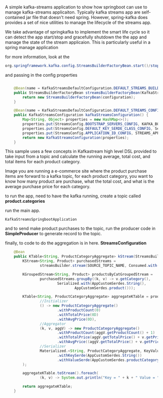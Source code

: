 A simple kafka-streams application to show how springboot can use to manage kafka-streams applicaiton. Typically kafka streams app are self-contained jar file that doesn't need spring. However, spring-kafka does provides a set of nice utilities to manage the lifecycle of the streams app. 

We take advantage of springkafka to implement the smart life cycle so it can detect the app start/stop and gracefully shutdown the the app and manage the state of the stream applicaion. This is particularly useful in a spring manage application

for more information, look at the 
```java
org.springframework.kafka.config.StreamsBuilderFactoryBean.start()/stop()
```
and passing in the config properties 

```java

	@Bean(name = KafkaStreamsDefaultConfiguration.DEFAULT_STREAMS_BUILDER_BEAN_NAME)
	public StreamsBuilderFactoryBean streamsBuilderFactoryBean(KafkaStreamsConfiguration configuration) {
		return new StreamsBuilderFactoryBean(configuration);
	}

	@Bean(name = KafkaStreamsDefaultConfiguration.DEFAULT_STREAMS_CONFIG_BEAN_NAME)
	public KafkaStreamsConfiguration kafkaStreamsConfiguration() {
		Map<String, Object> properties = new HashMap<>();
		properties.put(StreamsConfig.BOOTSTRAP_SERVERS_CONFIG, KAFKA_BOOTSTRAP_SERVERS);
		properties.put(StreamsConfig.DEFAULT_KEY_SERDE_CLASS_CONFIG, Serdes.StringSerde.class);
		properties.put(StreamsConfig.APPLICATION_ID_CONFIG, STREAMS_APP_NAME);
		return new KafkaStreamsConfiguration(properties);
	}

```


This sample uses a few concepts in Kafkastream high level DSL provided to take input from a topic and calculate the running average, total cost, and total items for each product category.

Image you are running a e-commerce site where the product purchase items are forward to a kafka topic, for each product category, you want to know how many product are purchase, what the total cost, and what is the average purchase price for each category.



to run the app, need to have the kafka running, create a topic called **product.categories**

run the main app.

```KafkaStreamsSpringbootApplication```

and to send make product purchases to the topic, run the producer code in **SimpleProducer** to generate record to the topic.


finally, to code to do the aggregation is in here. **StreamsConfiguration** 

```java
	@Bean
	public KTable<String, ProductCategoryAggregate> kStream(StreamsBuilder streamsBuilder) {
		KStream<String, Product> purchasedStreams =
				streamsBuilder.stream(SOURCE_TOPIC_NAME, Consumed.with(AppCustomSerdes.String(), AppCustomSerdes.product()));

		KGroupedStream<String, Product> productsByCatGroupedStream =
				purchasedStreams.groupBy((k, v) -> v.getCategory(),
						Serialized.with(AppCustomSerdes.String(),
								AppCustomSerdes.product()));

		KTable<String, ProductCategoryAggregate> aggregateKTable = productsByCatGroupedStream.aggregate(
				//Initializer
				() -> new ProductCategoryAggregate()
						.withProductCount(0)
						.withTotalPrice(0D)
						.withAvgPrice(0D),
				//Aggregator
				(k, v, aggV) -> new ProductCategoryAggregate()
						.withProductCount(aggV.getProductCount() + 1)
						.withTotalPrice(aggV.getTotalPrice() + v.getPrice())
						.withAvgPrice((aggV.getTotalPrice() + v.getPrice()) / (aggV.getProductCount() + 1D)),
				//Serializer
				Materialized.<String, ProductCategoryAggregate, KeyValueStore<Bytes, byte[]>>as("product.category.agg.store")
						.withKeySerde(AppCustomSerdes.String())
						.withValueSerde(AppCustomSerdes.productCategoryAggregate())
		);

		aggregateKTable.toStream().foreach(
				(k, v) -> System.out.println("Key = " + k + " Value = " + v.toString()));

		return aggregateKTable;
	}
```

